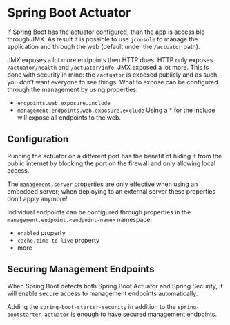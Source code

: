 # Spring Boot Actuator
If Spring Boot has the actuator configured, than the app is accessible through JMX.
As result it is possible to use `jconsole` to manage the application
and through the web (default under the `/actuator` path).

JMX exposes a lot more endpoints then HTTP does. 
HTTP only exposes `/actuator/health` and `/actuator/info`. JMX exposed a lot more. 
This is done with security in mind: the `/actuator` is exposed publicly 
and as such you don’t want everyone to see things. 
What to expose can be configured through the management by using properties:
* `endpoints.web.exposure.include` 
* `management.endpoints.web.exposure.exclude`
Using a * for the include will expose all endpoints to the web.

## Configuration
Running the actuator on a different port has the benefit of hiding it from the public internet 
by blocking the port on the firewall and only allowing local access.

The `management.server` properties are only effective when using an embedded server; 
when deploying to an external server these properties don’t apply anymore!

Individual endpoints can be configured through properties in the `management.endpoint.<endpoint-name>` namespace:
* `enabled` property
* `cache.time-to-live` property 
* more

## Securing Management Endpoints
When Spring Boot detects both Spring Boot Actuator and Spring Security, 
it will enable secure access to management endpoints automatically. 

Adding the `spring-boot-starter-security` in addition to the `spring-bootstarter-actuator` is enough to have secured management endpoints.